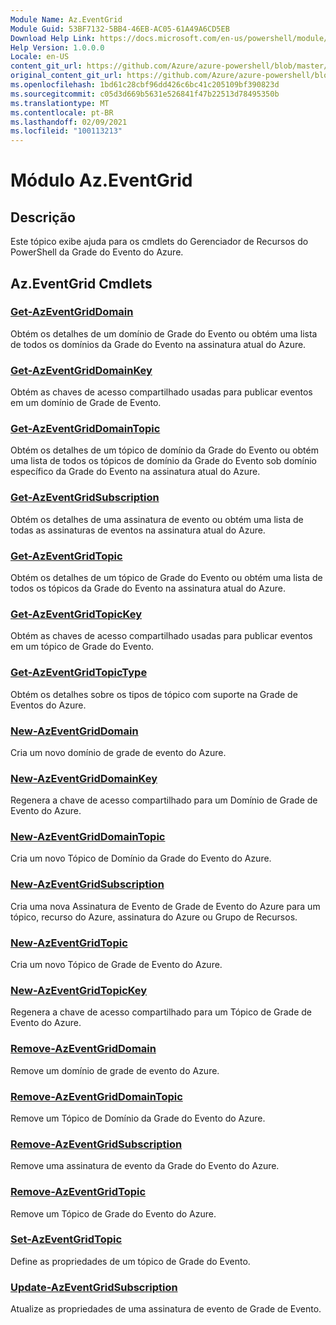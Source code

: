 ```yaml
---
Module Name: Az.EventGrid
Module Guid: 53BF7132-5BB4-46EB-AC05-61A49A6CD5EB
Download Help Link: https://docs.microsoft.com/en-us/powershell/module/az.eventgrid
Help Version: 1.0.0.0
Locale: en-US
content_git_url: https://github.com/Azure/azure-powershell/blob/master/src/EventGrid/EventGrid/help/Az.EventGrid.md
original_content_git_url: https://github.com/Azure/azure-powershell/blob/master/src/EventGrid/EventGrid/help/Az.EventGrid.md
ms.openlocfilehash: 1bd61c28cbf96dd426c6bc41c205109bf390823d
ms.sourcegitcommit: c05d3d669b5631e526841f47b22513d78495350b
ms.translationtype: MT
ms.contentlocale: pt-BR
ms.lasthandoff: 02/09/2021
ms.locfileid: "100113213"
---
```

# Módulo Az.EventGrid
## Descrição
Este tópico exibe ajuda para os cmdlets do Gerenciador de Recursos do PowerShell da Grade do Evento do Azure.

## Az.EventGrid Cmdlets
### [Get-AzEventGridDomain](Get-AzEventGridDomain.md)
Obtém os detalhes de um domínio de Grade do Evento ou obtém uma lista de todos os domínios da Grade do Evento na assinatura atual do Azure.

### [Get-AzEventGridDomainKey](Get-AzEventGridDomainKey.md)
Obtém as chaves de acesso compartilhado usadas para publicar eventos em um domínio de Grade de Evento.

### [Get-AzEventGridDomainTopic](Get-AzEventGridDomainTopic.md)
Obtém os detalhes de um tópico de domínio da Grade do Evento ou obtém uma lista de todos os tópicos de domínio da Grade do Evento sob domínio específico da Grade do Evento na assinatura atual do Azure.

### [Get-AzEventGridSubscription](Get-AzEventGridSubscription.md)
Obtém os detalhes de uma assinatura de evento ou obtém uma lista de todas as assinaturas de eventos na assinatura atual do Azure.

### [Get-AzEventGridTopic](Get-AzEventGridTopic.md)
Obtém os detalhes de um tópico de Grade do Evento ou obtém uma lista de todos os tópicos da Grade do Evento na assinatura atual do Azure.

### [Get-AzEventGridTopicKey](Get-AzEventGridTopicKey.md)
Obtém as chaves de acesso compartilhado usadas para publicar eventos em um tópico de Grade do Evento.

### [Get-AzEventGridTopicType](Get-AzEventGridTopicType.md)
Obtém os detalhes sobre os tipos de tópico com suporte na Grade de Eventos do Azure.

### [New-AzEventGridDomain](New-AzEventGridDomain.md)
Cria um novo domínio de grade de evento do Azure.

### [New-AzEventGridDomainKey](New-AzEventGridDomainKey.md)
Regenera a chave de acesso compartilhado para um Domínio de Grade de Evento do Azure.

### [New-AzEventGridDomainTopic](New-AzEventGridDomainTopic.md)
Cria um novo Tópico de Domínio da Grade do Evento do Azure.

### [New-AzEventGridSubscription](New-AzEventGridSubscription.md)
Cria uma nova Assinatura de Evento de Grade de Evento do Azure para um tópico, recurso do Azure, assinatura do Azure ou Grupo de Recursos.

### [New-AzEventGridTopic](New-AzEventGridTopic.md)
Cria um novo Tópico de Grade de Evento do Azure.

### [New-AzEventGridTopicKey](New-AzEventGridTopicKey.md)
Regenera a chave de acesso compartilhado para um Tópico de Grade de Evento do Azure.

### [Remove-AzEventGridDomain](Remove-AzEventGridDomain.md)
Remove um domínio de grade de evento do Azure.

### [Remove-AzEventGridDomainTopic](Remove-AzEventGridDomainTopic.md)
Remove um Tópico de Domínio da Grade do Evento do Azure.

### [Remove-AzEventGridSubscription](Remove-AzEventGridSubscription.md)
Remove uma assinatura de evento da Grade do Evento do Azure.

### [Remove-AzEventGridTopic](Remove-AzEventGridTopic.md)
Remove um Tópico de Grade do Evento do Azure.

### [Set-AzEventGridTopic](Set-AzEventGridTopic.md)
Define as propriedades de um tópico de Grade do Evento.

### [Update-AzEventGridSubscription](Update-AzEventGridSubscription.md)
Atualize as propriedades de uma assinatura de evento de Grade de Evento.


